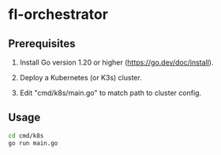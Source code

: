 # fl-orchestrator

## Prerequisites

1. Install Go version 1.20 or higher (https://go.dev/doc/install).

2. Deploy a Kubernetes (or K3s) cluster.

3. Edit "cmd/k8s/main.go" to match path to cluster config.

## Usage

```bash
cd cmd/k8s
go run main.go
```
